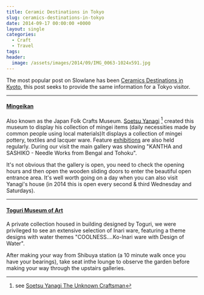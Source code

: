 ```yaml
---
title: Ceramic Destinations in Tokyo
slug: ceramics-destinations-in-tokyo
date: 2014-09-17 00:00:00 +0000
layout: single
categories:
  - Craft
  - Travel
tags:
header:
  image: /assets/images/2014/09/IMG_0063-1024x591.jpg
---
```


The most popular post on Slowlane has been [Ceramics Destinations in Kyoto](http://blog.williampickup.org/ceramics-destinations-in-kyoto), this post seeks to provide the same information for a Tokyo visitor.

<!--read_more-->

---

#### [Mingeikan](http://www.mingeikan.or.jp/english/info/ "Mingeikan")

Also known as the Japan Folk Crafts Museum. [Soetsu Yanagi](http://en.m.wikipedia.org/wiki/Yanagi_S%C5%8Detsu) [^3] created this museum to display his collection of mingei items (daily necessities made by common people using local materials)It displays a collection of mingei pottery, textiles and lacquer ware. Feature [exhibitions](http://www.mingeikan.or.jp/english/exhibition/) are also held regularly. During our visit the main gallery was showing "KANTHA and SASHIKO - Needle Works from Bengal and Tohoku".

It's not obvious that the gallery is open, you need to check the opening hours and then open the wooden sliding doors to enter the beautiful open entrance area. It's well worth going on a day when you can also visit Yanagi's house (in 2014 this is open every second &amp; third Wednesday and Saturdays).

---

#### [Toguri Museum of Art](http://www.toguri-museum.or.jp/english/index.php)

A private collection housed in building designed by Toguri, we were privileged to see an extensive selection of Inari ware, featuring a theme designs with water themes "COOLNESS&#x2026;.Ko-Inari ware with Design of Water".

After making your way from Shibuya station (a 10 minute walk once you have your bearings), take seat inthe lounge to observe the garden before making your way through the upstairs galleries.

[^1]: Via&#xa0;[Hypertext](http://hypertext.net/)
[^2]: Via [Hypertext](http://hypertext.net/)
[^3]: see [Soetsu Yanagi The Unknown Craftsman](http://www.amazon.com/gp/product/0870119486/ref=as_li_ss_tl?ie=UTF8&camp=1789&creative=9325&creativeASIN=0870119486&linkCode=as2&tag=slowlane-20)
